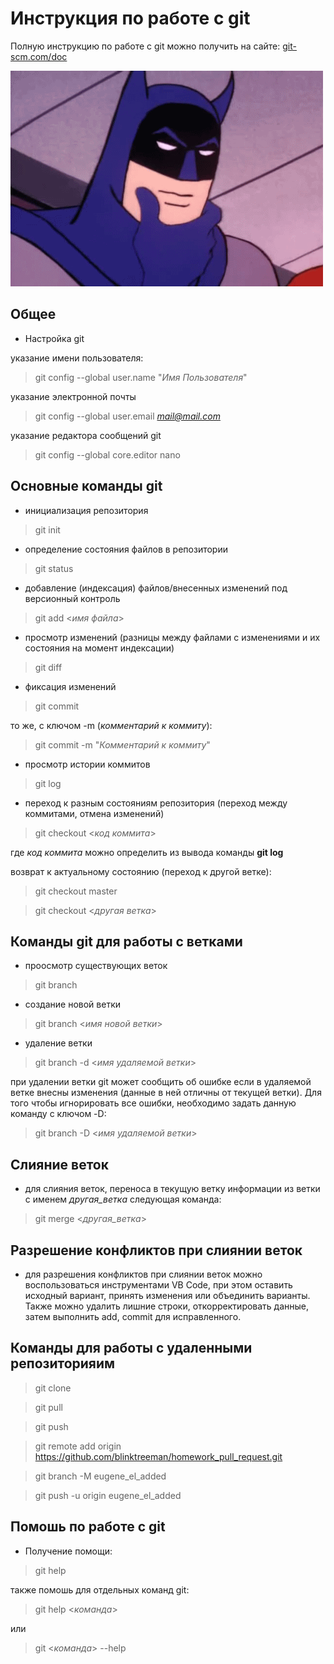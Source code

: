# Инструкция по работе с git

Полную инструкцию по работе с git можно получить на сайте: [git-scm.com/doc](https://git-scm.com/doc)

![no picture](res\batman.gif)

## Общее

* Настройка git

указание имени пользователя:

> git config --global user.name "*Имя Пользователя*"

указание электронной почты

> git config --global user.email *mail@mail.com*

указание редактора сообщений git

>git config --global core.editor nano

## Основные команды git

* инициализация репозитория

> git init

* определение состояния файлов в репозитории

> git status

* добавление (индексация) файлов/внесенных изменений под версионный контроль

> git add <*имя файла*>

* просмотр изменений (разницы между файлами с изменениями и их состояния на момент индексации)

> git diff

* фиксация изменений

> git commit

то же, с ключом -m (*комментарий к коммиту*):

> git commit -m "*Комментарий к коммиту*"

* просмотр истории коммитов

> git log

* переход к разным состояниям репозитория (переход между коммитами, отмена изменений)

> git checkout <*код коммита*>

где *код коммита* можно определить из вывода команды **git log**

возврат к актуальному состоянию (переход к другой ветке):

> git checkout master

> git checkout <*другая ветка*>

## Команды git для работы с ветками

* проосмотр существующих веток

> git branch

* создание новой ветки

>git branch <*имя новой ветки*>

* удаление ветки

>git branch -d <*имя удаляемой ветки*>

при удалении ветки git может сообщить об ошибке если в удаляемой ветке внесны изменения (данные в ней отличны от текущей ветки). Для того чтобы игнорировать все ошибки, необходимо задать данную команду с ключом -D:

>git branch -D <*имя удаляемой ветки*>

## Слияние веток

* для слияния веток, переноса в текущую ветку информации из ветки с именем *другая_ветка* следующая команда:

>git merge <*другая_ветка*>

## Разрешение конфликтов при слиянии веток

* для разрешения конфликтов при слиянии веток можно воспользоваться инструментами VB Code, при этом оставить исходный вариант, принять изменения или объединить варианты. Также можно удалить лишние строки, откорректировать данные, затем выполнить add, commit для исправленного.

## Команды для работы с удаленными репозиторияим

> git clone

> git pull

> git push

> git remote add origin https://github.com/blinktreeman/homework_pull_request.git

> git branch -M eugene_el_added

 > git push -u origin eugene_el_added

## Помошь по работе с git

* Получение помощи:

> git help

также помошь для отдельных команд git:

> git help <*команда*>

или

> git <*команда*> --help
